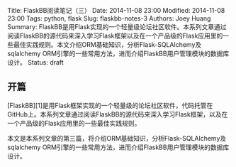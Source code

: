 Title: FlaskBB阅读笔记（三）
Date: 2014-11-08 23:00
Modified: 2014-11-08 23:00
Tags: python, flask
Slug: flaskbb-notes-3
Authors: Joey Huang
Summary: FlaskBB是用Flask实现的一个轻量级论坛社区软件。本系列文章通过阅读FlaskBB的源代码来深入学习Flask框架以及在一个产品级的Flask应用里的一些最佳实践规则。本文介绍ORM基础知识，分析Flask-SQLAlchemy及sqlalchemy ORM引擎的一些常用方法，进而介绍FlaskBB用户管理模块的数据库设计。
Status: draft

## 开篇

[FlaskBB][1]是用Flask框架实现的一个轻量级的论坛社区软件，代码托管在GitHub上。本系列文章通过阅读FlaskBB的源代码来深入学习Flask框架，以及在一个产品级的Flask应用里的一些最佳实践规则。

本文是本系列文章的第三篇，将介绍ORM基础知识，分析Flask-SQLAlchemy及sqlalchemy ORM引擎的一些常用方法，进而介绍FlaskBB用户管理模块的数据库设计。


